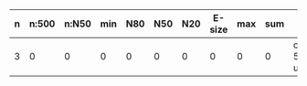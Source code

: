 n    |n:500  |n:N50  |min  |N80  |N50  |N20  |E-size  |max  |sum  |name
---  |---    |---    |---  |---  |---  |---  |---     |---  |---  |---
3    |0      |0      |0    |0    |0    |0    |0       |0    |0    |output-58-unitigs.fa
